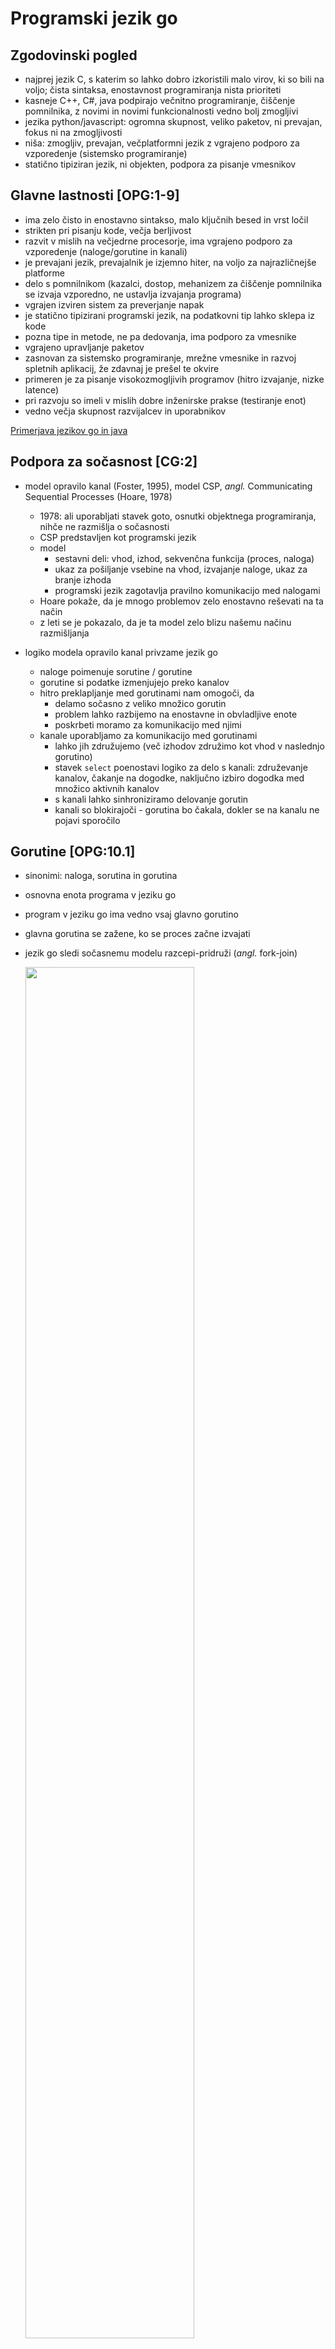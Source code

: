# Programski jezik go

## Zgodovinski pogled

- najprej jezik C, s katerim so lahko dobro izkoristili malo virov, ki so bili na voljo; čista sintaksa, enostavnost programiranja nista prioriteti
- kasneje C++, C#, java podpirajo večnitno programiranje, čiščenje pomnilnika, z novimi in novimi funkcionalnosti vedno bolj zmogljivi
- jezika python/javascript: ogromna skupnost, veliko paketov, ni prevajan, fokus ni na zmogljivosti
- niša: zmogljiv, prevajan, večplatformni jezik z vgrajeno podporo za vzporedenje (sistemsko programiranje)
- statično tipiziran jezik, ni objekten, podpora za pisanje vmesnikov

## Glavne lastnosti [OPG:1-9]

- ima zelo čisto in enostavno sintakso, malo ključnih besed in vrst ločil
- strikten pri pisanju kode, večja berljivost
- razvit v mislih na večjedrne procesorje, ima vgrajeno podporo za vzporedenje (naloge/gorutine in kanali)
- je prevajani jezik, prevajalnik je izjemno hiter, na voljo za najrazličnejše platforme
- delo s pomnilnikom (kazalci, dostop, mehanizem za čiščenje pomnilnika se izvaja vzporedno, ne ustavlja izvajanja programa) 
- vgrajen izviren sistem za preverjanje napak
- je statično tipizirani programski jezik, na podatkovni tip lahko sklepa iz kode
- pozna tipe in metode, ne pa dedovanja, ima podporo za vmesnike
- vgrajeno upravljanje paketov
- zasnovan za sistemsko programiranje, mrežne vmesnike in razvoj spletnih aplikacij, že zdavnaj je prešel te okvire
- primeren je za pisanje visokozmogljivih programov (hitro izvajanje, nizke latence)
- pri razvoju so imeli v mislih dobre inženirske prakse (testiranje enot)
- vedno večja skupnost razvijalcev in uporabnikov

[Primerjava jezikov go in java](https://www.turing.com/blog/golang-vs-java-which-language-is-best/#comparison)

## Podpora za sočasnost [CG:2]

- model opravilo kanal (Foster, 1995), model CSP, *angl.* Communicating Sequential Processes (Hoare, 1978)

  - 1978: ali uporabljati stavek goto, osnutki objektnega programiranja, nihče ne razmišlja o sočasnosti
  - CSP predstavljen kot programski jezik
  - model
    - sestavni deli: vhod, izhod, sekvenčna funkcija (proces, naloga)
    - ukaz za pošiljanje vsebine na vhod, izvajanje naloge, ukaz za branje izhoda
    - programski jezik zagotavlja pravilno komunikacijo med nalogami
  - Hoare pokaže, da je mnogo problemov zelo enostavno reševati na ta način
  - z leti se je pokazalo, da je ta model zelo blizu našemu načinu razmišljanja
- logiko modela opravilo kanal privzame jezik go
  - naloge poimenuje sorutine / gorutine
  - gorutine si podatke izmenjujejo preko kanalov
  - hitro preklapljanje med gorutinami nam omogoči, da
    - delamo sočasno z veliko množico gorutin
    - problem lahko razbijemo na enostavne in obvladljive enote
    - poskrbeti moramo za komunikacijo med njimi
  - kanale uporabljamo za komunikacijo med gorutinami
    - lahko jih združujemo (več izhodov združimo kot vhod v naslednjo gorutino)
    - stavek `select` poenostavi logiko za delo s kanali: združevanje kanalov, čakanje na dogodke, naključno izbiro dogodka med množico aktivnih kanalov
    - s kanali lahko sinhroniziramo delovanje gorutin
    - kanali so blokirajoči - gorutina bo čakala, dokler se na kanalu ne pojavi sporočilo

## Gorutine [OPG:10.1]

- sinonimi: naloga, sorutina in gorutina
- osnovna enota programa v jeziku go
- program v jeziku go ima vedno vsaj glavno gorutino
- glavna gorutina se zažene, ko se proces začne izvajati

- jezik go sledi sočasnemu modelu razcepi-pridruži (*angl.* fork-join)

    <img src="slike/razcepi-pridruzi.png" width="75%">

- prevajanje in zaganjanje na gruči Arnes

  [pozdrav-1.go](koda/pozdrav-1.go)

  ```go
  $ module load Go
  $ srun --reservation=fri --ntasks=1 --cpus-per-task=2 go run pozdrav-1.go
      
  $ srun --reservation=fri --ntasks=1 go build pozdrav-1.go
  $ srun --reservation=fri --ntasks=1 --cpus-per-task=2 ./pozdrav-1
  ```

- ustvarimo gorutino

  [pozdrav-2.go](koda/pozdrav-2.go)

  - funkcija `hello` se izvaja v svoji gorutini
  - ni točke pridruževanja, zaključila se bo enkrat v prihodnosti, preostali program se bo izvajal naprej
  - zelo verjetno se gorutina `hello` sploh ne bo zagnala, saj se bo glavna rutina zaključila prej

- zakasnimo glavno gorutino

  [pozdrav-3.go](koda/pozdrav-3.go)
  - če v glavni gorutini počakamo pred zaključkom programa, dobimo izpis
  - še vedno ni bilo pridruževanja dodatne gorutine

- uporabimo vzorce razcepi-pridruži

  [pozdrav-4.go](koda/pozdrav-4.go)
  - uporabimo sinhronizacijo, paket `sync`
  - definiramo skupino gorutin, ki jih želimo na neki točki pridružiti (`WaitGroup`)
  - povemo koliko gorutin bomo ustvarili (`wg.Add()`)
  - vsaka gorutina sporoči skupini, da je zaključila (`wg.Done()`)
  - določimo točko pridruževanja (`wg.Wait()`)
  - `WaitGroup` je neke vrste števec, prirejen za sočasno izvajanje, ki ga povečujemo in zmanjšujemo ter z njim na neki točki zadržimo izvajanje gorutine

- dve različni gorutini

  [pozdrav-5a.go](koda/pozdrav-5a.go)
  - jezik go ne jamči vrstnega reda izvajanja gorutin
  - izvajanje gorutine se lahko začasno ustavi
  - gorutino lahko kličemo z argumenti
  - glavna gorutina čaka, da se dodatne gorutine zaključijo

  [pozdrav-5b.go](koda/pozdrav-5b.go)
  - jezik go ne jamči vrstnega reda izvajanja gorutin
  - izvajanje gorutine se lahko začasno ustavi
  - gorutino lahko kličemo z argumenti
  - glavna gorutina tudi opravi delo

## Kanali [OPG:10.2]

- sinhronizacijski konstrukt, ki ga je predvidel model CSP
- njihova primarna naloga je zagotavljanje komunikacije med gorutinami
- lahko jih uporabimo tudi za sinhronizacijo
- katerakoli gorutina lahko pošlje vrednosti v kanal, katerakoli gorutina jih lahko potem iz kanala prebere
- različne gorutine za komunikacijo potrebujejo le referenco na skupni kanal
- ustvarjanje kanalov
  - dvosmerni kanal za nize

    ```go
    var dataStream chan string
    dataStream = make(chan string)
    ```

  - enosmerni kanal za branje

    ```go
    var dataStreamRead <-chan string
    dataStreamRead = make(<-chan string)
    ```

  - enosmerni kanal za pisanje

    ```go
    var dataStreamWrite chan<- string
    dataStreamWrite = make(chan<- string)
    ```

- običajno ustvarimo dvosmerni kanal, enosmerne kanale pa uporabljamo kot argumente funkcij ali jih funkcija vrača, saj jezik go po potrebi dvosmerni kanal prevede v ustrezen enosmerni kanal

    ```go
    dataStreamRead = dataStream
    dataStremWrite = dataStream
    ```

- operator `<-` uporabljamo za pisanje vrednosti v kanal in za branje vrednosti iz kanala

    ```go
    dataStream <- "314"       // pisanje
    value = <- dataStream     // branje
    ```

- kanali so blokirajoči

  - gorutina ne more pisati v poln kanal; če je kanal poln, gorutina čaka, dokler se kanal ne izprazni
  - gorutina ne more brati iz praznega kanala; če je kanal prazen, gorutina čaka, da se v kanalu pojavi vrednost
  - nepravilna uporaba kanalov lahko pripelje do smrtnega objema ([smrtni-objem.go](koda/smrtni-objem.go))

    ```go
    var dataStream = make(chan string)

    func writer() {
        return
        dataStream <- "13"                // gorutina nikoli ne zapiše vrednosti v kanal
    }

    func main() {
        go writer()
        value := <-dataStream           // glavna gorutina blokira ob čakanju na podatek --> smrtni objem
        fmt.Println("Value:", value)
    }
    ```

- kanal ima definirano kapaciteto; privzeta kapaciteta kanala je 0

  - definiciji `dataStream = make(chan string)` in `dataStream = make(chan string, 0)` sta enakovredni
  - kanal s kapaciteto 0 je poln, še preden lahko vanj pišemo
  - če je ob pošiljanju vrednosti v kanal že pripravljena tudi gorutina, ki iz kanala bere, nam vrednosti ni treba nikamor shraniti

      <img src="slike/kanal-brez-medpomnilnika.png" width="60%">

    [pozdrav-6a.go](koda/pozdrav-6a.go)

  - glavna gorutina ustvari kanal
  - dodatne gorutine v kanal pišejo
  - zadnja dodatna gorutina se konča pred zadnjim branjem glavne gorutine

    [pozdrav-6b.go](koda/pozdrav-6b.go)
  
  - glavna gorutina ne bere iz kanala
  - dodatni gorutini čakata (izvajanje je blokirano)

- kanali z medpomnilnikom definirane velikosti

    ```go
    var bufferStream = make(chan string, 4)
    ```

  - v kanal `bufferStream` lahko zapišemo štiri vrednosti preden katerokoli vrednost preberemo

      <img src="slike/kanal-z-medpomnilnikom.png" width="60%" />

  - če nobena gorutina ne bo pripravljena na branje iz kanala, bo blokirano pisanje pete vrednosti; če bo pripravljena, pa bo blokirano šele pisanje šeste vrednosti
  - branje vrednosti iz kanala z medpomnilnikom poteka po principu FIFO - v enakem vrstnem redu kot vpisovanje

    [pozdrav-7.go](koda/pozdrav-7.go)

    - glavna gorutina ustvari kanal z medpomnilnikom za vsa sporočila
    - dodatne gorutine v kanal pišejo
    - vse dodatne gorutine se končajo pred izpisovanjem v glavni gorutini

- zapiranje kanalov

  - branje iz odprtega in zaprtega kanala

    ```go
    dataStream <- "314"
    value, ok := <-dataStream       // 314, true
    close(dataStream)
    value, ok := <-dataStream       // 0, false
    ```

  - s tem, ko zapremo kanal, povemo bralnim gorutinam, da v kanal nihče več ne bo vpisoval
  - branje iz zaprtega kanala je vedno mogoče
  - potem, ko zapremo kanal, gorutine, ki čakajo na vrednost, preberejo privzeto vrednost ("" za string, 0 za int) in nadaljujejo

    - v bistvu na ta način lahko pošljemo signal vsem gorutinam, da nadaljujejo
    - bolj učinkovito, kot za vsako čakajočo gorutino vpisati vrednost v kanal

    [pozdrav-8.go](koda/pozdrav-8.go)

    - glavna gorutina ustvari kanal z medpomnilnikom za vsa sporočila
    - dodatne gorutine v kanal pišejo
    - vse dodatne gorutine se končajo pred izpisovanjem v glavni gorutini
    - glavna gorutina želi prebrati eno vrednost preveč; ker smo kanal predhodno zaprli, dobimo privzeto vrednost, zastavica `ok` pa je `false`

    [pozdrav-9.go](koda/pozdrav-9.go)

    - ključna beseda `range` poenostavi branje iz kanala
    - z uporabo ključne besede `range` zanka dela obhode, dokler je kanal odprt
    - z zaprtjem kanala sporočimo, da ne bo več novih vrednosti, zanka nadaljuje obhode, dokler ne obdela vseh vrednosti v kanalu

### Priporočila za delo s kanali

- gorutina, ki je lastnik kanala

  - kanal vzpostavi
  - vanj piše
  - ga zapre

    na ta način preprečimo delo z zaprtim kanalom (vzpostavitev, pisanje, večkratno zapiranje)

- gorutina, ki bere

  - mora preverjati ali je kanal odprt ali zaprt
  - paziti, da ne pride do smrtnega objema

- primer: [velike-crke.go](koda/velike-crke.go)

  - dve funkciji: prva sporočilo pošilja po znakih v kanal; druga znake bere, male črke pretvarja v velike in sestavlja sporočilo
  - v funkciji `main` ne uporabimo ključne besede `go`
  - v funkciji `getLettersFromMessage` najprej ustvarimo kanal, nato pa s ključno besedo `go` pokličemo anonimno funkcijo (gorutino), ki piše v kanal in ga na koncu zapre
  - funkcija `getUppercaseMessageFromLetters` bere znake dokler je kanal odprt; kanal je odprt samo za branje, da preprečimo morebitne nevšečnosti ob pisanju v zaprti kanal

### Sinhronizacija s kanali

- kanal uporabimo kot sinhronizacijski element, po njem nič ne prenašamo
- da gre za sinhronizacijski element dodatno poudarimo s kanalom za podatkovni tip `struct{}` (prazna struktura)

- primer: [razglas.go](koda/razglas.go)

  - poslušalci (`listener`) se zaženejo in čakajo na sporočilo na kanalu
  - ko govorec (`speaker`) izpiše novico na zaslon, zapre kanal, ne da bi karkoli vanj poslal
  - ko je kanal zaprt, poslušalci iz kanala nemudoma preberejo privzeto vrednost in nadaljujejo

### Delo z več kanali

- stavek `select` je posebnost jezika go, pomemben element pri obvladovanju sočastnosti
- podobno, kot s kanali povezujemo gorutine, s stavkom `select` povezujemo kanale
- sintaksa stavka `select` je zelo podobna sintaksi stavka `switch`
  - stavka `select` in `switch` vključujeta množico vej, podanih s stavkom `case`
  - za razliko od stavka `case`, kjer testiranje poteka zaporedno, se pri stavku `select` izvede samo tista veja, ki ima pogoje
- stavek `select` čaka, da se na enem od kanalov, ki jih vključuje, nekaj zgodi
  - do branja pride, če se pojavi vsebina ali se kanal zapre
  - do pisanja pride, če je v kanalu prostor
  - če ni pogojev za branje ali pisanje, stavek `select` blokira izvajanje
- čakanje na dogodek tako ne poteka v neskončni zanki in zato le malenkostno obremenjuje procesor
- s stavkom `select` čakamo na sporočila, poskrbimo za njihovo obdelavo, prekličemo gorutino zaradi napake ali izteka časa 
- če ima pri stavku `select` več vej pogoje za izvajanje, izvajalni sistem jezika go naključno izbere in izvede eno od njih
  - jezik go ne pozna vsebine naše programske kode, zato ne more vedeti katera veja ima prioriteto
  - brez poznavanja ozadja je zato pri izvajanju najrazličnejših programov najbolj enostavno in sprejemljivo naključno izbiranje
- če nobena veja v stavku `select` nima pogojev za izvajanje, se, če je napisana, izvede privzeta koda

- [povezovanje-kanalov-1.go](koda/povezovanje-kanalov-1.go)
  - gorutina `reader` posluša na dveh kanalih
  - s stavkom `select` poskrbimo, da vsa sporočila obdelamo

- [povezovanje-kanalov-2.go](koda/povezovanje-kanalov-2.go)
  - če ne dobimo nobenega sporočila, gorutina čaka (blokira)
  - s kanalom `time.After` iz paketa `time` lahko, poskrbimo, da se gorutina zaključi, ko prekorači dovoljeni čas izvajanja; če ob vsakem izvajanju stavka `select` ustvarimo nov kanal `time.After`, ga lahko uporabimo za detekcijo predolgotrajnega izvajanja

- [povezovanje-kanalov-3.go](koda/povezovanje-kanalov-3.go)
  - če se na kanalih nič ne dogaja, lahko izvedemo privzeto vejo
  - privzeta veja se izvaja zelo pogosto, zato do prekoračitve časa izvajanja skoraj ne pride več

- [povezovanje-kanalov-4.go](koda/povezovanje-kanalov-4.go)
  - dodamo še kanal, preko katerega glavna gorutina sporoči gorutini `reader` naj zaključi izvajanje
